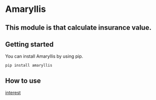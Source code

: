 # Amaryllis

## This module is that calculate insurance value.

## Getting started  

You can install Amaryllis by using pip.  

```
pip install amaryllis
```

## How to use  
[interest](docs/interest.md)













